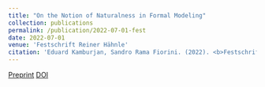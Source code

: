 ```yaml
---
title: "On the Notion of Naturalness in Formal Modeling"
collection: publications
permalink: /publication/2022-07-01-fest
date: 2022-07-01
venue: 'Festschrift Reiner Hähnle'
citation: 'Eduard Kamburjan, Sandro Rama Fiorini. (2022). <b>Festschrift Reiner Hähnle</b>. Springer'
---
```


[Preprint](/files/fest3.pdf)
[DOI](https://doi.org/10.1007/978-3-031-08166-8_13)

